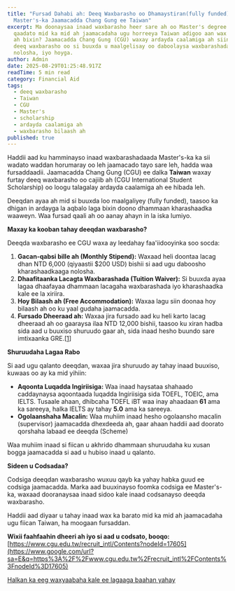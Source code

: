 ```yaml
---
title: "Fursad Dahabi ah: Deeq Waxbarasho oo Dhamaystiran(fully funded) ee
  Master's-ka Jaamacadda Chang Gung ee Taiwan"
excerpt: Ma doonaysaa inaad waxbarasho heer sare ah oo Master's degree ah ka
  qaadato mid ka mid ah jaamacadaha ugu horreeya Taiwan adigoo aan wax kharash
  ah bixin? Jaamacadda Chang Gung (CGU) waxay ardayda caalamiga ah siinaysaa
  deeq waxbarasho oo si buuxda u maalgelisay oo daboolaysa waxbarashada,
  nolosha, iyo hoyga.
author: Admin
date: 2025-08-29T01:25:48.917Z
readTime: 5 min read
category: Financial Aid
tags:
  - deeq waxbarasho
  - Taiwan
  - CGU
  - Master's
  - scholarship
  - ardayda caalamiga ah
  - waxbarasho bilaash ah
published: true
---
```

<!--StartFragment-->

Haddii aad ku hamminayso inaad waxbarashadaada Master's-ka ka sii wadato waddan horumaray oo leh jaamacado tayo sare leh, hadda waa fursaddaadii. Jaamacadda Chang Gung (CGU) ee dalka **Taiwan** waxay furtay deeq waxbarasho oo cajiib ah (CGU International Student Scholarship) oo loogu talagalay ardayda caalamiga ah ee hibada leh.

Deeqdan ayaa ah mid si buuxda loo maalgaliyey (fully funded), taasoo ka dhigan in ardayga la aqbalo laga bixin doono dhammaan kharashaadka waaweyn. Waa fursad qaali ah oo aanay ahayn in la iska lumiyo.

**Maxay ka kooban tahay deeqdan waxbarasho?**

Deeqda waxbarasho ee CGU  waxa ay leedahay faa'iidooyinka soo socda:

1. **Gacan-qabsi bille ah (Monthly Stipend):** Waxaad heli doontaa lacag dhan NTD 6,000 (qiyaastii $200 USD) bishii si aad ugu daboosho kharashaadkaaga nolosha.
2. **Dhaafitaanka Lacagta Waxbarashada (Tuition Waiver):** Si buuxda ayaa lagaa dhaafayaa dhammaan lacagaha waxbarashada iyo kharashaadka kale ee la xiriira.
3. **Hoy Bilaash ah (Free Accommodation):** Waxaa lagu siin doonaa hoy bilaash ah oo ku yaal gudaha jaamacadda.
4. **Fursado Dheeraad ah:** Waxaa jira fursado aad ku heli karto lacag dheeraad ah oo gaaraysa ilaa NTD 12,000 bishii, taasoo ku xiran hadba sida aad u buuxiso shuruudo gaar ah, sida inaad hesho buundo sare imtixaanka GRE.[[1](https://www.google.com/url?sa=E&q=https%3A%2F%2Fwww.cgu.edu.tw%2Frecruit_intl%2FContents%3FnodeId%3D17605)]

**Shuruudaha Lagaa Rabo**

Si aad ugu qalanto deeqdan, waxaa jira shuruudo ay tahay inaad buuxiso, kuwaas oo ay ka mid yihiin:

* **Aqoonta Luqadda Ingiriisiga:** Waa inaad haysataa shahaado caddaynaysa aqoontaada luqadda Ingiriisiga sida TOEFL, TOEIC, ama IELTS. Tusaale ahaan, dhibcaha TOEFL iBT waa inay ahaadaan **61** ama ka sareeya, halka IELTS ay tahay **5.0** ama ka sareeya.
* **Ogolaanshaha Macalin:** Waa muhiim inaad hesho ogolaansho macalin (supervisor) jaamacadda dhexdeeda ah, gaar ahaan haddii aad doorato qorshaha labaad ee deeqda (Scheme)

Waa muhiim inaad si fiican u akhrido dhammaan shuruudaha ku xusan bogga jaamacadda si aad u hubiso inaad u qalanto.

**Sideen u Codsadaa?**

Codsiga deeqdan waxbarasho wuxuu qayb ka yahay habka guud ee codsiga jaamacadda. Marka aad buuxinayso foomka codsiga ee Master's-ka, waxaad dooranaysaa inaad sidoo kale inaad codsanayso deeqda waxbarasho.

Haddii aad diyaar u tahay inaad wax ka barato mid ka mid ah jaamacadaha ugu fiican Taiwan, ha moogaan fursaddan.

**Wixii faahfaahin dheeri ah iyo si aad u codsato, booqo:**\
[https://www.cgu.edu.tw/recruit_intl/Contents?nodeId=17605](https://www.google.com/url?sa=E&q=https%3A%2F%2Fwww.cgu.edu.tw%2Frecruit_intl%2FContents%3FnodeId%3D17605)

[Halkan ka eeg waxyaabaha kale ee lagaaga baahan yahay](https://drive.google.com/file/d/1Ivn7d3vP0c0lyl4dt5t9VhxIsnLXoUbf/view)

<!--EndFragment-->